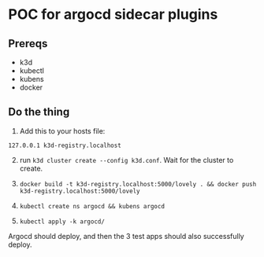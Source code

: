 # POC for argocd sidecar plugins

## Prereqs
- k3d
- kubectl
- kubens
- docker

## Do the thing
1. Add this to your hosts file:
```
127.0.0.1 k3d-registry.localhost
```

2. run `k3d cluster create --config k3d.conf`. Wait for the cluster to create.

3. `docker build -t k3d-registry.localhost:5000/lovely . && docker push k3d-registry.localhost:5000/lovely`

4. `kubectl create ns argocd && kubens argocd`

5. `kubectl apply -k argocd/`


Argocd should deploy, and then the 3 test apps should also successfully deploy.